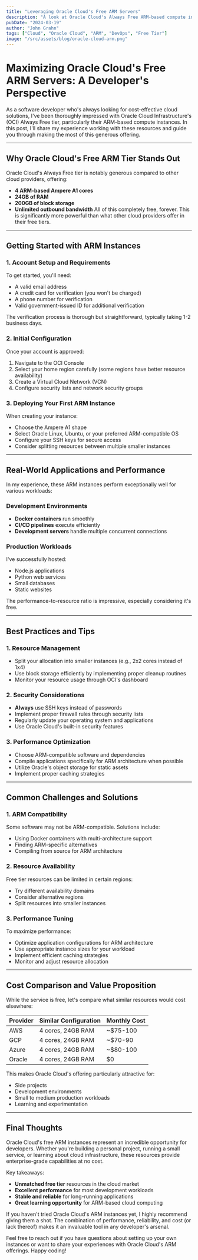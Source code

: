 ```yaml
---
title: "Leveraging Oracle Cloud's Free ARM Servers"
description: "A look at Oracle Cloud's Always Free ARM-based compute instances"
pubDate: "2024-03-19"
author: "John Grahn"
tags: ["Cloud", "Oracle Cloud", "ARM", "DevOps", "Free Tier"]
image: "/src/assets/blog/oracle-cloud-arm.png"
---
```


# Maximizing Oracle Cloud's Free ARM Servers: A Developer's Perspective

As a software developer who's always looking for cost-effective cloud solutions, I've been thoroughly impressed with Oracle Cloud Infrastructure's (OCI) Always Free tier, particularly their ARM-based compute instances. In this post, I'll share my experience working with these resources and guide you through making the most of this generous offering.

---

## Why Oracle Cloud's Free ARM Tier Stands Out

Oracle Cloud's Always Free tier is notably generous compared to other cloud providers, offering:
- **4 ARM-based Ampere A1 cores**
- **24GB of RAM**
- **200GB of block storage**
- **Unlimited outbound bandwidth**
All of this completely free, forever. This is significantly more powerful than what other cloud providers offer in their free tiers.

---

## Getting Started with ARM Instances

### 1. Account Setup and Requirements
To get started, you'll need:
- A valid email address
- A credit card for verification (you won't be charged)
- A phone number for verification
- Valid government-issued ID for additional verification

The verification process is thorough but straightforward, typically taking 1-2 business days.

### 2. Initial Configuration
Once your account is approved:
1. Navigate to the OCI Console
2. Select your home region carefully (some regions have better resource availability)
3. Create a Virtual Cloud Network (VCN)
4. Configure security lists and network security groups

### 3. Deploying Your First ARM Instance
When creating your instance:
- Choose the Ampere A1 shape
- Select Oracle Linux, Ubuntu, or your preferred ARM-compatible OS
- Configure your SSH keys for secure access
- Consider splitting resources between multiple smaller instances

---

## Real-World Applications and Performance

In my experience, these ARM instances perform exceptionally well for various workloads:

### Development Environments
- **Docker containers** run smoothly
- **CI/CD pipelines** execute efficiently
- **Development servers** handle multiple concurrent connections

### Production Workloads
I've successfully hosted:
- Node.js applications
- Python web services
- Small databases
- Static websites

The performance-to-resource ratio is impressive, especially considering it's free.

---

## Best Practices and Tips

### 1. Resource Management
- Split your allocation into smaller instances (e.g., 2x2 cores instead of 1x4)
- Use block storage efficiently by implementing proper cleanup routines
- Monitor your resource usage through OCI's dashboard

### 2. Security Considerations
- **Always** use SSH keys instead of passwords
- Implement proper firewall rules through security lists
- Regularly update your operating system and applications
- Use Oracle Cloud's built-in security features

### 3. Performance Optimization
- Choose ARM-compatible software and dependencies
- Compile applications specifically for ARM architecture when possible
- Utilize Oracle's object storage for static assets
- Implement proper caching strategies

---

## Common Challenges and Solutions

### 1. ARM Compatibility
Some software may not be ARM-compatible. Solutions include:
- Using Docker containers with multi-architecture support
- Finding ARM-specific alternatives
- Compiling from source for ARM architecture

### 2. Resource Availability
Free tier resources can be limited in certain regions:
- Try different availability domains
- Consider alternative regions
- Split resources into smaller instances

### 3. Performance Tuning
To maximize performance:
- Optimize application configurations for ARM architecture
- Use appropriate instance sizes for your workload
- Implement efficient caching strategies
- Monitor and adjust resource allocation

---

## Cost Comparison and Value Proposition

While the service is free, let's compare what similar resources would cost elsewhere:

| Provider | Similar Configuration | Monthly Cost |
|----------|---------------------|--------------|
| AWS      | 4 cores, 24GB RAM   | ~$75-100     |
| GCP      | 4 cores, 24GB RAM   | ~$70-90      |
| Azure    | 4 cores, 24GB RAM   | ~$80-100     |
| Oracle   | 4 cores, 24GB RAM   | $0           |

This makes Oracle Cloud's offering particularly attractive for:
- Side projects
- Development environments
- Small to medium production workloads
- Learning and experimentation

---

## Final Thoughts

Oracle Cloud's free ARM instances represent an incredible opportunity for developers. Whether you're building a personal project, running a small service, or learning about cloud infrastructure, these resources provide enterprise-grade capabilities at no cost.

Key takeaways:
- **Unmatched free tier** resources in the cloud market
- **Excellent performance** for most development workloads
- **Stable and reliable** for long-running applications
- **Great learning opportunity** for ARM-based cloud computing

If you haven't tried Oracle Cloud's ARM instances yet, I highly recommend giving them a shot. The combination of performance, reliability, and cost (or lack thereof) makes it an invaluable tool in any developer's arsenal.

Feel free to reach out if you have questions about setting up your own instances or want to share your experiences with Oracle Cloud's ARM offerings. Happy coding! 